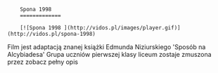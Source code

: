
        Spona 1998 
        =============
        
        [![Spona 1998 ](http://vidos.pl/images/player.gif)](http://vidos.pl/spona-1998)
        
        
 Film jest adaptacją znanej książki Edmunda Niziurskiego 'Sposób na Alcybiadesa' Grupa uczniów pierwszej klasy liceum zostaje zmuszona przez zobacz pełny opis
    